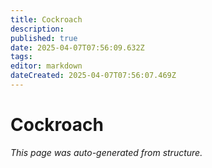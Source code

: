 ```yaml
---
title: Cockroach
description: 
published: true
date: 2025-04-07T07:56:09.632Z
tags: 
editor: markdown
dateCreated: 2025-04-07T07:56:07.469Z
---
```


# Cockroach

*This page was auto-generated from structure.*